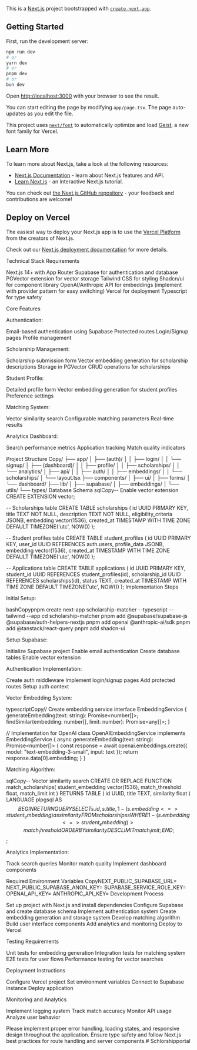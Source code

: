 This is a [Next.js](https://nextjs.org) project bootstrapped with [`create-next-app`](https://nextjs.org/docs/app/api-reference/cli/create-next-app).

## Getting Started

First, run the development server:

```bash
npm run dev
# or
yarn dev
# or
pnpm dev
# or
bun dev
```

Open [http://localhost:3000](http://localhost:3000) with your browser to see the result.

You can start editing the page by modifying `app/page.tsx`. The page auto-updates as you edit the file.

This project uses [`next/font`](https://nextjs.org/docs/app/building-your-application/optimizing/fonts) to automatically optimize and load [Geist](https://vercel.com/font), a new font family for Vercel.

## Learn More

To learn more about Next.js, take a look at the following resources:

- [Next.js Documentation](https://nextjs.org/docs) - learn about Next.js features and API.
- [Learn Next.js](https://nextjs.org/learn) - an interactive Next.js tutorial.

You can check out [the Next.js GitHub repository](https://github.com/vercel/next.js) - your feedback and contributions are welcome!

## Deploy on Vercel

The easiest way to deploy your Next.js app is to use the [Vercel Platform](https://vercel.com/new?utm_medium=default-template&filter=next.js&utm_source=create-next-app&utm_campaign=create-next-app-readme) from the creators of Next.js.

Check out our [Next.js deployment documentation](https://nextjs.org/docs/app/building-your-application/deploying) for more details.

Technical Stack Requirements

Next.js 14+ with App Router
Supabase for authentication and database
PGVector extension for vector storage
Tailwind CSS for styling
Shadcn/ui for component library
OpenAI/Anthropic API for embeddings (implement with provider pattern for easy switching)
Vercel for deployment
Typescript for type safety

Core Features

Authentication:

Email-based authentication using Supabase
Protected routes
Login/Signup pages
Profile management


Scholarship Management:

Scholarship submission form
Vector embedding generation for scholarship descriptions
Storage in PGVector
CRUD operations for scholarships


Student Profile:

Detailed profile form
Vector embedding generation for student profiles
Preference settings


Matching System:

Vector similarity search
Configurable matching parameters
Real-time results


Analytics Dashboard:

Search performance metrics
Application tracking
Match quality indicators



Project Structure
Copy/
├── app/
│   ├── (auth)/
│   │   ├── login/
│   │   └── signup/
│   ├── (dashboard)/
│   │   ├── profile/
│   │   ├── scholarships/
│   │   └── analytics/
│   ├── api/
│   │   ├── auth/
│   │   ├── embeddings/
│   │   └── scholarships/
│   └── layout.tsx
├── components/
│   ├── ui/
│   ├── forms/
│   └── dashboard/
├── lib/
│   ├── supabase/
│   ├── embeddings/
│   └── utils/
└── types/
Database Schema
sqlCopy-- Enable vector extension
CREATE EXTENSION vector;

-- Scholarships table
CREATE TABLE scholarships (
  id UUID PRIMARY KEY,
  title TEXT NOT NULL,
  description TEXT NOT NULL,
  eligibility_criteria JSONB,
  embedding vector(1536),
  created_at TIMESTAMP WITH TIME ZONE DEFAULT TIMEZONE('utc', NOW())
);

-- Student profiles table
CREATE TABLE student_profiles (
  id UUID PRIMARY KEY,
  user_id UUID REFERENCES auth.users,
  profile_data JSONB,
  embedding vector(1536),
  created_at TIMESTAMP WITH TIME ZONE DEFAULT TIMEZONE('utc', NOW())
);

-- Applications table
CREATE TABLE applications (
  id UUID PRIMARY KEY,
  student_id UUID REFERENCES student_profiles(id),
  scholarship_id UUID REFERENCES scholarships(id),
  status TEXT,
  created_at TIMESTAMP WITH TIME ZONE DEFAULT TIMEZONE('utc', NOW())
);
Implementation Steps

Initial Setup:

bashCopypnpm create next-app scholarship-matcher --typescript --tailwind --app
cd scholarship-matcher
pnpm add @supabase/supabase-js @supabase/auth-helpers-nextjs
pnpm add openai @anthropic-ai/sdk
pnpm add @tanstack/react-query
pnpm add shadcn-ui

Setup Supabase:


Initialize Supabase project
Enable email authentication
Create database tables
Enable vector extension


Authentication Implementation:


Create auth middleware
Implement login/signup pages
Add protected routes
Setup auth context


Vector Embedding System:

typescriptCopy// Create embedding service
interface EmbeddingService {
  generateEmbedding(text: string): Promise<number[]>;
  findSimilar(embedding: number[], limit: number): Promise<any[]>;
}

// Implementation for OpenAI
class OpenAIEmbeddingService implements EmbeddingService {
  async generateEmbedding(text: string): Promise<number[]> {
    const response = await openai.embeddings.create({
      model: "text-embedding-3-small",
      input: text
    });
    return response.data[0].embedding;
  }
}

Matching Algorithm:

sqlCopy-- Vector similarity search
CREATE OR REPLACE FUNCTION match_scholarships(
  student_embedding vector(1536),
  match_threshold float,
  match_limit int
)
RETURNS TABLE (
  id UUID,
  title TEXT,
  similarity float
)
LANGUAGE plpgsql
AS $$
BEGIN
  RETURN QUERY
  SELECT 
    s.id,
    s.title,
    1 - (s.embedding <=> student_embedding) as similarity
  FROM scholarships s
  WHERE 1 - (s.embedding <=> student_embedding) > match_threshold
  ORDER BY similarity DESC
  LIMIT match_limit;
END;
$$;

Analytics Implementation:


Track search queries
Monitor match quality
Implement dashboard components

Required Environment Variables
CopyNEXT_PUBLIC_SUPABASE_URL=
NEXT_PUBLIC_SUPABASE_ANON_KEY=
SUPABASE_SERVICE_ROLE_KEY=
OPENAI_API_KEY=
ANTHROPIC_API_KEY=
Development Process

Set up project with Next.js and install dependencies
Configure Supabase and create database schema
Implement authentication system
Create embedding generation and storage system
Develop matching algorithm
Build user interface components
Add analytics and monitoring
Deploy to Vercel

Testing Requirements

Unit tests for embedding generation
Integration tests for matching system
E2E tests for user flows
Performance testing for vector searches

Deployment Instructions

Configure Vercel project
Set environment variables
Connect to Supabase instance
Deploy application

Monitoring and Analytics

Implement logging system
Track match accuracy
Monitor API usage
Analyze user behavior

Please implement proper error handling, loading states, and responsive design throughout the application. Ensure type safety and follow Next.js best practices for route handling and server components.# Schlorshipportal
